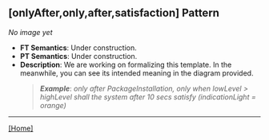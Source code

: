 ## [onlyAfter,only,after,satisfaction] Pattern
_No image yet_
 * **FT Semantics**: Under construction.
 * **PT Semantics**: Under construction.
 * **Description**: We are working on formalizing this template. In the meanwhile, you can see its intended meaning in the diagram provided.
   > **_Example_**: _only after PackageInstallation, only when lowLevel > highLevel shall the system  after 10 secs satisfy (indicationLight = orange)_   
***
[[Home]](../semantics.md)